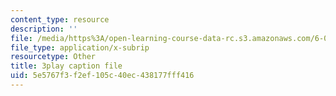 ```yaml
---
content_type: resource
description: ''
file: /media/https%3A/open-learning-course-data-rc.s3.amazonaws.com/6-042j-mathematics-for-computer-science-spring-2015/5e5767f3f2ef105c40ec438177fff416_MX-mBxt6huU.srt
file_type: application/x-subrip
resourcetype: Other
title: 3play caption file
uid: 5e5767f3-f2ef-105c-40ec-438177fff416
---
```

